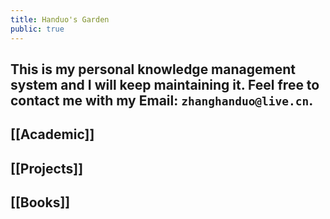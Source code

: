 ```yaml
---
title: Handuo's Garden
public: true
---
```


## This is my personal knowledge management system and I will keep maintaining it. Feel free to contact me with my Email: `zhanghanduo@live.cn`.
## [[Academic]]
## [[Projects]]
## [[Books]]